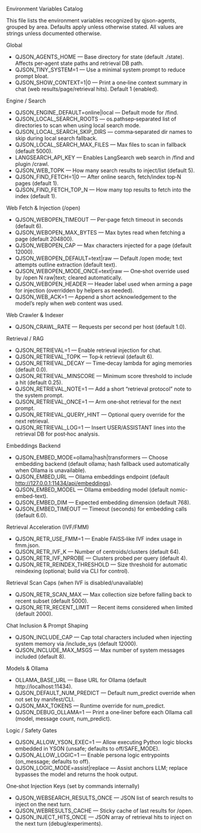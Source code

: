 Environment Variables Catalog

This file lists the environment variables recognized by qjson-agents, grouped by area. Defaults apply unless otherwise stated. All values are strings unless documented otherwise.

Global
- QJSON_AGENTS_HOME — Base directory for state (default ./state). Affects per‑agent state paths and retrieval DB path.
- QJSON_TINY_SYSTEM=1 — Use a minimal system prompt to reduce prompt bloat.
- QJSON_SHOW_CONTEXT=1|0 — Print a one‑line context summary in chat (web results/page/retrieval hits). Default 1 (enabled).

Engine / Search
- QJSON_ENGINE_DEFAULT=online|local — Default mode for /find.
- QJSON_LOCAL_SEARCH_ROOTS — os.pathsep‑separated list of directories to scan when using local search mode.
- QJSON_LOCAL_SEARCH_SKIP_DIRS — comma‑separated dir names to skip during local search fallback.
- QJSON_LOCAL_SEARCH_MAX_FILES — Max files to scan in fallback (default 5000).
- LANGSEARCH_API_KEY — Enables LangSearch web search in /find and plugin /crawl.
- QJSON_WEB_TOPK — How many search results to inject/list (default 5).
- QJSON_FIND_FETCH=1|0 — After online search, fetch/index top‑N pages (default 1).
- QJSON_FIND_FETCH_TOP_N — How many top results to fetch into the index (default 1).

Web Fetch & Injection (/open)
- QJSON_WEBOPEN_TIMEOUT — Per‑page fetch timeout in seconds (default 6).
- QJSON_WEBOPEN_MAX_BYTES — Max bytes read when fetching a page (default 204800).
- QJSON_WEBOPEN_CAP — Max characters injected for a page (default 12000).
- QJSON_WEBOPEN_DEFAULT=text|raw — Default /open mode; text attempts outline extraction (default text).
- QJSON_WEBOPEN_MODE_ONCE=text|raw — One‑shot override used by /open N raw|text; cleared automatically.
- QJSON_WEBOPEN_HEADER — Header label used when arming a page for injection (overridden by helpers as needed).
- QJSON_WEB_ACK=1 — Append a short acknowledgement to the model’s reply when web content was used.

Web Crawler & Indexer
- QJSON_CRAWL_RATE — Requests per second per host (default 1.0).

Retrieval / RAG
- QJSON_RETRIEVAL=1 — Enable retrieval injection for chat.
- QJSON_RETRIEVAL_TOPK — Top‑k retrieval (default 6).
- QJSON_RETRIEVAL_DECAY — Time‑decay lambda for aging memories (default 0.0).
- QJSON_RETRIEVAL_MINSCORE — Minimum score threshold to include a hit (default 0.25).
- QJSON_RETRIEVAL_NOTE=1 — Add a short “retrieval protocol” note to the system prompt.
- QJSON_RETRIEVAL_ONCE=1 — Arm one‑shot retrieval for the next prompt.
- QJSON_RETRIEVAL_QUERY_HINT — Optional query override for the next retrieval.
- QJSON_RETRIEVAL_LOG=1 — Insert USER/ASSISTANT lines into the retrieval DB for post‑hoc analysis.

Embeddings Backend
- QJSON_EMBED_MODE=ollama|hash|transformers — Choose embedding backend (default ollama; hash fallback used automatically when Ollama is unavailable).
- QJSON_EMBED_URL — Ollama embeddings endpoint (default http://127.0.0.1:11434/api/embeddings).
- QJSON_EMBED_MODEL — Ollama embedding model (default nomic-embed-text).
- QJSON_EMBED_DIM — Expected embedding dimension (default 768).
- QJSON_EMBED_TIMEOUT — Timeout (seconds) for embedding calls (default 6.0).

Retrieval Acceleration (IVF/FMM)
- QJSON_RETR_USE_FMM=1 — Enable FAISS‑like IVF index usage in fmm.json.
- QJSON_RETR_IVF_K — Number of centroids/clusters (default 64).
- QJSON_RETR_IVF_NPROBE — Clusters probed per query (default 4).
- QJSON_RETR_REINDEX_THRESHOLD — Size threshold for automatic reindexing (optional; build via CLI for control).

Retrieval Scan Caps (when IVF is disabled/unavailable)
- QJSON_RETR_SCAN_MAX — Max collection size before falling back to recent subset (default 5000).
- QJSON_RETR_RECENT_LIMIT — Recent items considered when limited (default 2000).

Chat Inclusion & Prompt Shaping
- QJSON_INCLUDE_CAP — Cap total characters included when injecting system memory via /include_sys (default 12000).
- QJSON_INCLUDE_MAX_MSGS — Max number of system messages included (default 8).

Models & Ollama
- OLLAMA_BASE_URL — Base URL for Ollama (default http://localhost:11434).
- QJSON_DEFAULT_NUM_PREDICT — Default num_predict override when not set by manifest/CLI.
- QJSON_MAX_TOKENS — Runtime override for num_predict.
- QJSON_DEBUG_OLLAMA=1 — Print a one‑liner before each Ollama call (model, message count, num_predict).

Logic / Safety Gates
- QJSON_ALLOW_YSON_EXEC=1 — Allow executing Python logic blocks embedded in YSON (unsafe; defaults to off/SAFE_MODE).
- QJSON_ALLOW_LOGIC=1 — Enable persona logic entrypoints (on_message; defaults to off).
- QJSON_LOGIC_MODE=assist|replace — Assist anchors LLM; replace bypasses the model and returns the hook output.

One‑shot Injection Keys (set by commands internally)
- QJSON_WEBSEARCH_RESULTS_ONCE — JSON list of search results to inject on the next turn.
- QJSON_WEBRESULTS_CACHE — Sticky cache of last results for /open.
- QJSON_INJECT_HITS_ONCE — JSON array of retrieval hits to inject on the next turn (debug/experiments).

